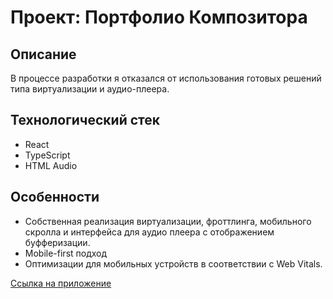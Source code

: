 # Проект: Портфолио Композитора

## Описание

В процессе разработки я отказался от использования готовых решений типа виртуализации и аудио-плеера.

## Технологический стек

- React
- TypeScript
- HTML Audio

## Особенности

- Собственная реализация виртуализации, фроттлинга, мобильного скролла и интерфейса для аудио плеера с отображением буфферизации.
- Mobile-first подход
- Оптимизации для мобильных устройств в соответствии с Web Vitals.

[Ссылка на приложение](https://lipatov.nomoredomainswork.ru/)
